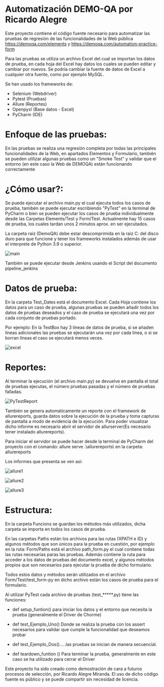 
# Automatización DEMO-QA por Ricardo Alegre

Este proyecto contiene el código fuente necesario para automatizar las pruebas de regresión de las funcionalidades de la Web pública https://demoqa.com/elements y https://demoqa.com/automation-practice-form


Para las pruebas se utiliza un archivo Excel del cual se importan los datos de prueba, en cada hoja del Excel hay datos los cuales se pueden editar y cambiar por nuevos. Se podría cambiar la fuente de datos de Excel a cualquier otra fuente, como por ejemplo MySQL.

Se han usado los frameworks de:

- Selenium (Webdriver)
- Pytest (Pruebas)
- Allure (Reportes)
- Openpyxl (Base datos - Excel)
- PyCharm (IDE)


# Enfoque de las pruebas:
En las pruebas se realiza una regresión completa por todas las principales funcionalidades de la Web, en apartados Elementos y Formulario, también se pueden utilizar algunas pruebas como un "Smoke Test" y validar que el entorno (en este caso la Web de DEMOQA) están funcionando correctamente


# ¿Cómo usar?:
Se puede ejecutar el archivo main.py el cual ejecuta todos los casos de prueba, tamibén se puede ejecutar escribiendo "PyTest" en la terminal de PyCharm o  bien se pueden ejecutar los casos de prueba individualmente desde las Carpetas Elements/Test y Form/Test. Actualmente hay 15 casos de prueba, los cuales tardan unos 2 minutos aprox. en ser ejecutados.

La carpeta raiz (DemoQA) debe estar descomprimida en la raiz C: del disco duro para que funcione y tener los frameworks instalados además de usar el interprete de Python 3.9 o superior.

 ![main](https://user-images.githubusercontent.com/40073353/231497110-75d74e74-dccd-4adf-9fa5-1dabbd4bf812.jpg)
 
 También se puede ejecutar desde Jenkins usando el Script del documento pipeline_jenkins

# Datos de prueba:
En la carpeta Test_Dates está el documento Excel. Cada Hoja contiene los datos para un caso de prueba, algunas pruebas se pueden añadir todos los datos de pruebas deseados y el caso de prueba se ejecutará una vez por cada conjunto de pruebas portado.

Por ejemplo: En la TestBox hay 3 líneas de datos de prueba, si se añaden líneas adicionales las pruebas se ejecutarán una vez por cada línea, o si se borran líneas el caso se ejecutará menos veces.

![excel](https://user-images.githubusercontent.com/40073353/231498067-7c3ae46f-44ef-45aa-bf49-2b4fe42c4db4.jpg)


# Reportes:
Al terminar la ejecución (el archivo main.py) se devuelve en pantalla el total de pruebas ejecutas, el número pruebas pasadas y el número de pruebas falladas. 
 
 ![PyTestReport](https://user-images.githubusercontent.com/40073353/231497407-1b937466-ee1a-4ba8-a47d-5e7d026ed563.jpg)
  
También se genera automaticamente un reporte con el framework de allurereports, guarda datos sobre la ejecución de la prueba y toma capturas de pantalla a modo de evidencia de la ejecución. Para poder visualizar dicho informe es necesario abrir el servidor de allurserver(Es necesario tener instalado allurereports).

Para iniciar el servidor se puede hacer desde la terminal de PyCharm del proyecto con el comando: allure serve .\allurereports\ en la carpeta: allurereports
 
 
 Los informes que presenta se ven asi: 

![allure1](https://user-images.githubusercontent.com/40073353/231497552-d0608e11-7c2e-428b-b1d0-0510690e5d05.jpg)

![allure2](https://user-images.githubusercontent.com/40073353/231497626-313c9a4b-1a07-44e9-87de-2f7eaa4f1d5c.jpg)

![allure3](https://user-images.githubusercontent.com/40073353/231497706-800cfd1f-80a1-4028-8762-144999a03474.jpg)
  
 # Estructura:
En la carpeta Funcions se guardan los métodos más utilizados, dicha carpeta se importa en todos los casos de prueba.

En las carpetas Paths están los archivos para las rutas (XPATH e ID) y algunos métodos que son únicos para la prueba en cuestión, por ejemplo en la ruta: Form/Paths está el archivo path_form.py el cual contiene todas las rutas necesarias paras las pruebas. Además contiene la ruta para acceder a los datos de pruebas del documento excel, y algunos métodos propios que son necesarios para ejecutar la prueba de dicho formulario. 
 
Todos estos datos y métodos serán utilizados en el archivo Form/Test/test_form-py en dicho archivo están los casos de prueba para el formulario.

Al utilizar PyTest cada archivo de pruebas (test_*****.py) tiene las funciones:

- def setup_funtion() para iniciar los datos y el entorno que necesita la prueba (generalmente el Driver de Chorme)

- def test_Ejemplo_Uno() Donde se realiza la prueba con los assert necesarios para validar que cumple la funcionalidad que deseamos probar

- def test_Ejemplo_Dos().....las pruebas se inician de manera secuencial.

- def teardown_funtion () Para terminar la prueba, generalmente en este caso se ha utilizado para cerrar el Driver 

Este proyecto ha sido creado como demostración de cara a futuros procesos de selección, por Ricardo Alegre Miranda. El uso de dicho código fuente es público y se puede compartir sin necesidad de licencia.
